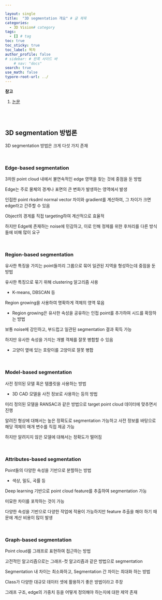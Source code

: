 ```yaml
---

layout: single
title:  "3D segmentation 개요" # 글 제목
categories: 
  - 3D Vision# category
tags: 
  - [] # tag
toc: true 
toc_sticky: true
toc_label: 목차
author_profile: false
# sidebar: # 왼쪽 사이드 바
    # nav: "docs"
search: true 
use_math: false
typore-root-url: ../
---
```


**참고**

1. [논문](https://arxiv.org/pdf/1912.13192)

<br><br>

## 3D segmentation 방법론

3D segmentation 방법은 크게 다섯 가지 존재

<br>

### Edge-based segmentation

3차원 point cloud 내에서 불연속적인 edge 영역을 찾는 것에 중점을 둔 방법

Edge는 주로 물체의 경계나 표면의 큰 변화가 발생하는 영역에서 발생

인접한 point rksdml normal vector 차이와 gradient를 계산하여, 그 차이가 크면 edge라고 간주할 수  있음

Object의 경게를 직접 targeting하여 계산적으로 효율적

하지만 Edge에 존재하는 noise에 민감하고, 이로 인해 정제를 위한 후처리를 다른 방식들에 비해 많이 요구

<br>

### Region-based segmentation

유사한 특징을 가지는 point들끼리 그룹으로 묶어 일관된 지역을 형성하는데 중점을 둔 방법

유사한 특징으로 묶기 위해 clustering 알고리즘 사용

- K-means, DBSCAN 등

Region growing을 사용하여 명확하게 객체의 영역 묶음

- Region growing은 유사한 속성을 공유하는 인접 point를 추가하여 시드를 확장하는 방법

보통 noise에 강인하고, 부드럽고 일관된 segmentation 결과 획득 가능

하지만 유사한 속성을 가지는 개별 객체를 잘못 병합할 수 있음

- 고양이 옆에 있는 호랑이를 고양이로 잘못 병합

<br>

### Model-based segmentation

사전 정의된 모델 혹은  템플릿을 사용하는 방법

- 3D CAD 모델을 사전 정보로 사용하는 등의 방법

미리 정의된 모델을 RANSAC과 같은 방법으로 target point cloud 데이터에 맞추면서 진행

알려진 형상에 대해서는 높은 정확도로 segmentation 가능하고 사전 정보를 바탕으로 해당 객체의 매개 변수를 직접 제공 가능

하지만 알려지지 않은 모델에 대해서는 정확도가 떨어짐

<br>

### Attributes-based segmentation

Point들의 다양한 속성을 기반으로 분할하는 방법

- 색상, 밀도, 곡률 등

Deep learning 기반으로 point cloud feature를 추출하여 segmentation 가능

미묘한 차이를 포착하는 것이 가능

다양한 속성을 기반으로 다양한 작업에 적용이 가능하지만 feature 추출을 해야 하기 때문에 계산 비용이 많이 발생

<br>

### Graph-based segmentation

Point cloud를 그래프로 표현하여 접근하는 방법

고전적인 알고리즘으로는 그래프-컷 알고리즘과 같은 방법으로 segmentation

Segmentation 내 차이는 최소화하고, Segmentation 간 차이는 최대화 하는 방법

Class가 다양한 대규모 데이터 셋에 활용하기 좋은 방법이라고 주장

그래프 구조, edge의 가중치 등을 어떻게 정의해야 하는지에 대한 제약 존재

